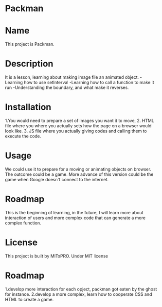 # Packman
# Name
This project is Packman.
# Description
It is a lesson, learning about making image file an animated object. 
-Learning how to use setInterval 
-Learning how to call a function to make it run
-Understanding the boundary, and what make it reverses. 
# Installation 
1.You would need to prepare a set of images you want it to move,
2.  HTML file where you where you actually sets how the page on a browser would look like. 
3. JS file where you actually giving codes and calling them to execute the code. 
# Usage
We could use it to prepare for a moving or animating objects on browser. The outcome could be a game. 
More advance of this version could be the game when Google doesn't connect to the internet.
# Roadmap 
This is the beginning of learning, in the future, I will learn more about interaction of users and more complex code 
that can generate a more complex function.
# License 
This project is built by MITxPRO. Under MIT license
# Roadmap 
1.develop more interaction for each opject, packman got eaten by the ghost for instance. 
2.develop a more complex, learn how to cooperate CSS and HTML to create a game. 
